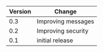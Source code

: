 | Version | Change |
|---|---|
| 0.3 | Improving messages|
| 0.2 | Improving security|
| 0.1 | initial release |